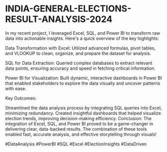 # INDIA-GENERAL-ELECTIONS-RESULT-ANALYSIS-2024

In my recent project, I leveraged Excel, SQL, and Power BI to transform raw data into actionable insights. Here's a quick overview of the key highlights:

Data Transformation with Excel: Utilized advanced formulas, pivot tables, and VLOOKUP to clean, organize, and prepare the dataset for analysis.

SQL for Data Extraction: Queried complex databases to extract relevant data points, ensuring accuracy and speed in fetching critical information.

Power BI for Visualization: Built dynamic, interactive dashboards in Power BI that enabled stakeholders to explore the data visually and uncover patterns with ease.

Key Outcomes:

Streamlined the data analysis process by integrating SQL queries into Excel, minimizing redundancy.
Created insightful dashboards that helped visualize election trends, improving decision-making efficiency.
Conclusion: The integration of Excel, SQL, and Power BI proved to be a game-changer in delivering clear, data-backed results. The combination of these tools enabled fast, accurate analysis, and effective storytelling through visuals!

#DataAnalysis #PowerBI #SQL #Excel #ElectionInsights #DataDriven


